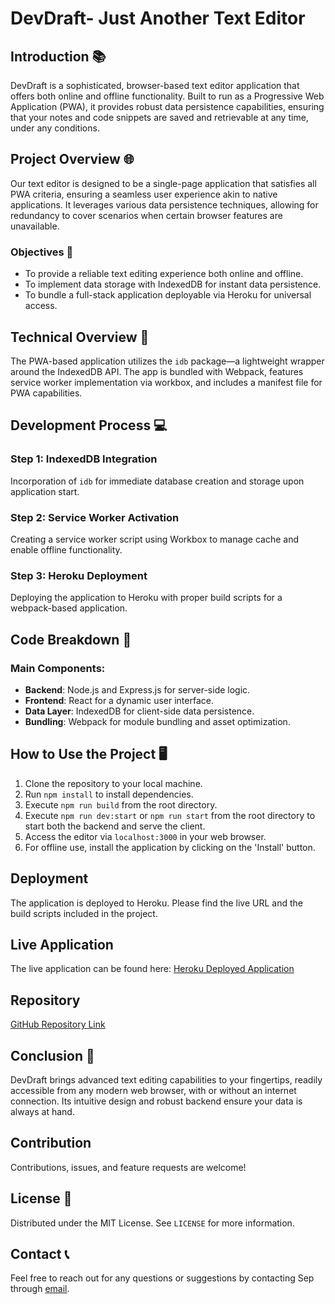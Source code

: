 # DevDraft- Just Another Text Editor

## Introduction 📚

DevDraft is a sophisticated, browser-based text editor application that offers both online and offline functionality. Built to run as a Progressive Web Application (PWA), it provides robust data persistence capabilities, ensuring that your notes and code snippets are saved and retrievable at any time, under any conditions.

## Project Overview 🌐

Our text editor is designed to be a single-page application that satisfies all PWA criteria, ensuring a seamless user experience akin to native applications. It leverages various data persistence techniques, allowing for redundancy to cover scenarios when certain browser features are unavailable.

### Objectives 🎯

- To provide a reliable text editing experience both online and offline.
- To implement data storage with IndexedDB for instant data persistence.
- To bundle a full-stack application deployable via Heroku for universal access.

## Technical Overview 🧩

The PWA-based application utilizes the `idb` package—a lightweight wrapper around the IndexedDB API. The app is bundled with Webpack, features service worker implementation via workbox, and includes a manifest file for PWA capabilities.

## Development Process 💻

### Step 1: IndexedDB Integration

Incorporation of `idb` for immediate database creation and storage upon application start.

### Step 2: Service Worker Activation

Creating a service worker script using Workbox to manage cache and enable offline functionality.

### Step 3: Heroku Deployment

Deploying the application to Heroku with proper build scripts for a webpack-based application.

## Code Breakdown 🧠

### Main Components:

- **Backend**: Node.js and Express.js for server-side logic.
- **Frontend**: React for a dynamic user interface.
- **Data Layer**:  IndexedDB for client-side data persistence.
- **Bundling**: Webpack for module bundling and asset optimization.

## How to Use the Project 🖥️

1. Clone the repository to your local machine.
2. Run `npm install` to install dependencies.
3. Execute `npm run build` from the root directory.
3. Execute `npm run dev:start` or  `npm run start` from the root directory to start both the backend and serve the client.
4. Access the editor via `localhost:3000` in your web browser.
5. For offline use, install the application by clicking on the 'Install' button.

## Deployment

The application is deployed to Heroku. Please find the live URL and the build scripts included in the project.

## Live Application

The live application can be found here:
[Heroku Deployed Application](https://devdraft-c05641821bcf.herokuapp.com/)

## Repository

[GitHub Repository Link](https://github.com/MrSep01/DevDraft-Editor)


## Conclusion 🏁

DevDraft brings advanced text editing capabilities to your fingertips, readily accessible from any modern web browser, with or without an internet connection. Its intuitive design and robust backend ensure your data is always at hand.

## Contribution

Contributions, issues, and feature requests are welcome!

## License 📜

Distributed under the MIT License. See `LICENSE` for more information.


## Contact 📞

Feel free to reach out for any questions or suggestions by contacting Sep through [email](mailto:sep.alamouti@sepalamouti.com).

